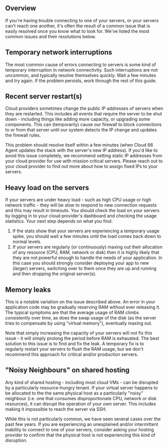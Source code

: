 ## Overview

If you're having trouble connecting to one of your servers, or your servers can't reach one another, it's often the result of a common issue that is easily resolved once you know what to look for. We've listed the most common issues and their resolutions below.

## Temporary network interruptions

The most common cause of errors connecting to servers is some kind of temporary interruption in network connectivity. Such interruptions are not uncommon, and typically resolve themselves quickly. Wait a few minutes and try again. If the problem persists, work through the rest of this guide.

## Recent server restart(s)

Cloud providers sometimes change the public IP addresses of servers when they are restarted. This includes all events that require the server to be shut down - including things like adding more capacity, or upgrading some components. This can (temporarily) cause our firewall to block connections to or from that server until our system detects the IP change and updates the firewall rules. 

This problem should resolve itself within a few minutes (when Cloud 66 Agent updates the stack with the server's new IP address). If you'd like to avoid this issue completely, we recommend setting static IP addresses from your cloud provider for use with mission critical servers. Please reach out to your cloud provider to find out more about how to assign fixed IPs to your servers.

## Heavy load on the servers

If your servers are under heavy load - such as high CPU usage or high network traffic - they will be slow to respond to new connection requests and this may result in timeouts. You should check the load on your servers by logging in to your cloud provider's dashboard and checking the usage statistics. Your next step depends on what you find:

1. If the stats show that your servers are experiencing a temporary usage spike, you should wait a few minutes until the load comes back down to normal levels.
2. If your servers are regularly (or continuously) maxing out their allocation of any resource (CPU, RAM, network or disk) then it is highly likely that they are not powerful enough to handle the needs of your application. In this case you should strongly consider deploying your app to new (larger) servers, switching over to them once they are up and running and then dropping the original server(s).

## Memory leaks

This is a notable variation on the issue described above. An error in your application code may be gradually reserving RAM without ever releasing it. The typical symptoms are that the average usage of RAM climbs consistently over time, as does the swap usage of the disk (as the server tries to compensate by using "virtual memory"), eventually maxing out. 

Note that simply increasing the capacity of your servers will not fix this issue - it will simply prolong the period before RAM is exhausted. The best solution to this issue is to find and fix the leak. A temporary fix is to regularly restart your servers to flush the RAM usage, but we don't recommend this approach for critical and/or production servers.

## "Noisy Neighbours" on shared hosting

Any kind of shared hosting - including most cloud VMs - can be disrupted by a particularly resource-hungry tenant. If your virtual server happens to be allocated to the the same physical host as a particularly "noisy" neighbour (i.e. one that consumes disproportionate CPU, network or disk resources), it can disrupt the operation of your own server. This includes making it impossible to reach the server via SSH.

While this is not particularly common, we have seen several cases over the past few years. If you are experiencing an unexplained and/or intermittent inability to connect to one of your servers, consider asking your hosting provider to confirm that the physical host is not experiencing this kind of disruption.